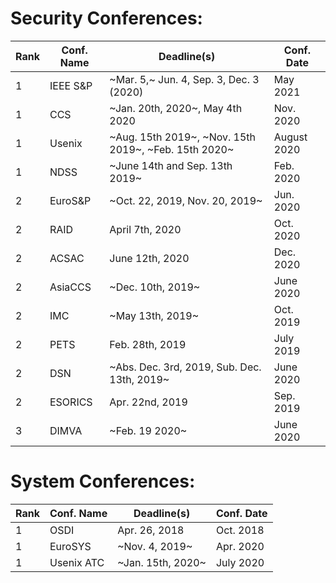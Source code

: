 # Security Conferences:


| Rank | Conf. Name | Deadline(s) | Conf. Date |
| --- | --- | --- | --- |
| 1 | IEEE S&P | ~Mar. 5,~ Jun. 4, Sep. 3, Dec. 3 (2020) | May 2021 |
| 1 | CCS | ~Jan. 20th, 2020~, May 4th 2020 | Nov. 2020 |
| 1 | Usenix | ~Aug. 15th 2019~, ~Nov. 15th 2019~, ~Feb. 15th 2020~ | August 2020 |
| 1 | NDSS | ~June 14th and Sep. 13th 2019~ | Feb. 2020 |
| 2 | EuroS&P | ~Oct. 22, 2019, Nov. 20, 2019~ | Jun. 2020 |
| 2 | RAID | April 7th, 2020 | Oct. 2020 |
| 2 | ACSAC | June 12th, 2020 | Dec. 2020 |
| 2 | AsiaCCS | ~Dec. 10th, 2019~ | June 2020 |
| 2 | IMC | ~May 13th, 2019~ | Oct. 2019 |
| 2 | PETS | Feb. 28th, 2019 | July 2019 |
| 2 | DSN | ~Abs. Dec. 3rd, 2019, Sub. Dec. 13th, 2019~ | June 2020 |
| 2 | ESORICS | Apr. 22nd, 2019 | Sep. 2019 |
| 3 | DIMVA | ~Feb. 19 2020~ | June 2020 |

# System Conferences:
| Rank | Conf. Name | Deadline(s) | Conf. Date |
| --- | --- | --- | --- |
| 1 | OSDI | Apr. 26, 2018 | Oct. 2018 |
| 1 | EuroSYS | ~Nov. 4, 2019~ | Apr. 2020 |
| 1 | Usenix ATC | ~Jan. 15th, 2020~ | July 2020 |
